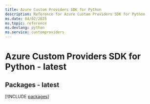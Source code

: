 ```yaml
---
title: Azure Custom Providers SDK for Python
description: Reference for Azure Custom Providers SDK for Python
ms.date: 04/02/2025
ms.topic: reference
ms.devlang: python
ms.service: customproviders
---
```

# Azure Custom Providers SDK for Python - latest
## Packages - latest
[!INCLUDE [packages](custom-providers-index.md)]
